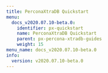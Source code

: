 ```yaml
---
title: PerconaXtraDB Quickstart
menu:
  docs_v2020.07.10-beta.0:
    identifier: px-quickstart
    name: PerconaXtraDB Quickstart
    parent: px-percona-xtradb-guides
    weight: 15
menu_name: docs_v2020.07.10-beta.0
info:
  version: v2020.07.10-beta.0
---
```


